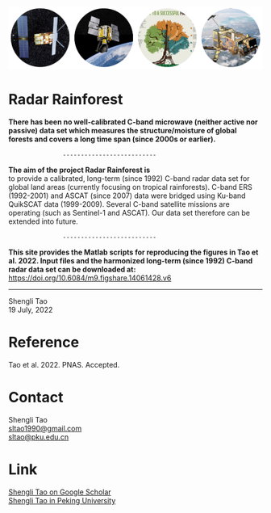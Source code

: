 

![C-band Radar sensors for monitoring tropical forests--key to a successful paris agreement](images/radar_forest.png)


                                                                           
# Radar Rainforest <br/>
**There has been no well-calibrated C-band microwave (neither active nor passive) data set which measures the structure/moisture of global forests and covers a long time span (since 2000s or earlier).**<br/>   

                   --------------------------  

**The aim of the project Radar Rainforest is**<br/> to provide a calibrated, long-term (since 1992) C-band radar data set for global land areas (currently focusing on tropical rainforests). C-band ERS (1992-2001) and ASCAT (since 2007) data were bridged using Ku-band QuikSCAT data (1999-2009). Several C-band satellite missions are operating (such as Sentinel-1 and ASCAT). Our data set therefore can be extended into future.

                   --------------------------  
**This site provides the Matlab scripts for reproducing the figures in Tao et al. 2022. 
Input files and the harmonized long-term (since 1992) C-band radar data set can be downloaded at:**<br/> https://doi.org/10.6084/m9.figshare.14061428.v6

   --------------------------  
Shengli Tao <br/>
19 July, 2022

# Reference <br/>
Tao et al. 2022. PNAS. Accepted.

# Contact <br/>
Shengli Tao <br/>
sltao1990@gmail.com <br/>
sltao@pku.edu.cn <br/>

# Link <br/>
[Shengli Tao on Google Scholar](https://scholar.google.com.hk/citations?user=7NJkU6cAAAAJ&hl=en&oi=ao) <br/>
[Shengli Tao in Peking University](http://www.ecology.pku.edu.cn/index/teacher_content/cid/16/id/273/sid/0.html) 
